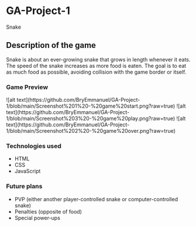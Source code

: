 # GA-Project-1

<Game-Title>
Snake

## Description of the game

Snake is about an ever-growing snake that grows in length whenever it eats. The speed of the snake increases as more food is eaten. The goal is to eat as much food as possible, avoiding collision with the game border or itself.

### Game Preview

<Screenshots>
![alt text](https://github.com/BryEmmanuel/GA-Project-1/blob/main/Screenshot%201%20-%20game%20start.png?raw=true)
![alt text](https://github.com/BryEmmanuel/GA-Project-1/blob/main/Screenshot%203%20-%20game%20play.png?raw=true)
![alt text](https://github.com/BryEmmanuel/GA-Project-1/blob/main/Screenshot%202%20-%20game%20over.png?raw=true)

### Technologies used

- HTML
- CSS
- JavaScript

### Future plans

- PVP (either another player-controlled snake or computer-controlled snake)
- Penalties (opposite of food)
- Special power-ups
